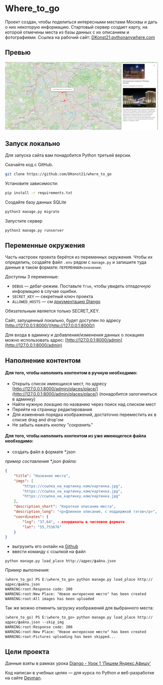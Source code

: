# Where_to_go

Проект создан, чтобы поделиться интересными местами Москвы и дать о них некоторую информацию. Стартовый сервер создает карту, на которой отмечены места из базы данных с их описанием и фотографиями. Ссылка на рабочий сайт: [DKonst21.pythonanywhere.com](https://DKonst21.pythonanywhere.com/)

## Превью

![Where_to_go_site_preview.PNG](static%2FWhere_to_go_site_preview.PNG)

## Запуск локально

Для запуска сайта вам понадобится Python третьей версии.

Скачайте код с GitHub. 
```sh
git clone https://github.com/DKonst21/where_to_go
```

Установите зависимости:

```sh
pip install -r requirements.txt
```

Создайте базу данных SQLite

```sh
python3 manage.py migrate
```

Запустите сервер

```sh
python3 manage.py runserver
```

## Переменные окружения

Часть настроек проекта берётся из переменных окружения. Чтобы их определить, создайте файл `.env` рядом с `manage.py` и запишите туда данные в таком формате: `ПЕРЕМЕННАЯ=значение`.

Доступны 3 переменные:
- `DEBUG` — дебаг-режим. Поставьте `True`, чтобы увидеть отладочную информацию в случае ошибки.
- `SECRET_KEY` — секретный ключ проекта
- `ALLOWED_HOSTS` — см [документацию Django](https://docs.djangoproject.com/en/3.1/ref/settings/#allowed-hosts)

Обязательным является только SECRET_KEY.

Сайт, запущенный локально, будет доступен по адресу [http://127.0.0.1:8000/](http://127.0.0.1:8000/)

Для входа в админку и добавления/изменения данных о локациях можно использовать адрес: [http://127.0.0.1:8000/admin](http://127.0.0.1:8000/admin)

## Наполнение контентом
#### Для того, чтобы наполнить контентом в ручную необходимо:
 - Открыть список имеющихся мест, по адресу [http://127.0.0.1:8000/admin/places/place/](http://127.0.0.1:8000/admin/places/place/) (понадобится залогиниться в админку)
 - Найти нужную локацию по названию через поиск над списком мест
 - Перейти на страницу редактирования
 - Для изменения порядка изображений, достаточно переместить их в списке drag and drop'ом
 - Не забыть нажать кнопку <i>"сохранить"</i>

#### Для того, чтобы наполнить контентом из уже имеющегося файла необходимо:
 - создать файл в формате *.json

<i>пример составления *.json файла:</i>
```json
{
    "title": "Название места",
    "imgs": [
        "https://ссылка_на_картинку.ком/картинка.jpg",
        "https://ссылка_на_картинку.ком/картинка.jpg",
        "https://ссылка_на_картинку.ком/картинка.jpg"
    ],
    "description_short": "Короткое описание места",
    "description_long": "<p>Длинное описание, с поддержкой тэгов</p>",
    "coordinates": {
        "lng": "37,64", - координаты в числовом формате
        "lat": "55,753676"
    }
}
```
 - выгрузить его онлайн на [Github](https://github.com)
 - ввести команду с ссылкой на файл
```commandline
python manage.py load_place http://адрес/файла.json
```

<i>Пример выполнения:</i>
```commandline
(where_to_go) PS E:\where_to_go> python manage.py load_place http://адрес/файла.json
WARNING:root:Response code: 200
WARNING:root:New Place: "Новое интересное место" has been created
WARNING:root:All images has been uploaded
```

Так же можно отменить загрузку изображений для выбранного места:
```commandline
(where_to_go) PS E:\where_to_go> python manage.py load_place http://адрес/файла.json --skip_img
WARNING:root:Response code: 200
WARNING:root:New Place: "Новое интересное место" has been created
WARNING:root:Pictures uploading has been skipped...
```

## Цели проекта
Данные взяты в рамках урока [Django - Урок 1 'Пишем Яндекс.Афишу'](https://dvmn.org/modules/django/)


Код написан в учебных целях — для курса по Python и веб-разработке на сайте [Devman](https://dvmn.org).